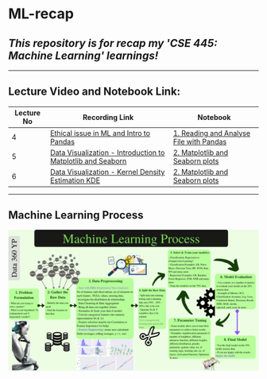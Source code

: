 # ML-recap
## _This repository is for recap my 'CSE 445: Machine Learning' learnings!_
***
## Lecture Video and Notebook Link:
| Lecture No | Recording Link | Notebook |
| ------ | ------ | ------ |
| 4 | [Ethical issue in ML and Intro to Pandas](https://drive.google.com/file/d/1_Nn0YO3gwYxgraodPZGxqR202xwTMZuA/view?usp=sharing) | [1. Reading and Analyse File with Pandas](https://github.com/SajidHShanta/ML-recap/blob/main/1.%20Reading%20and%20Analyse%20File%20with%20Pandas.ipynb) |
| 5 | [Data Visualization - Introduction to Matplotlib and Seaborn](https://drive.google.com/file/d/1REmjDuTj4cu2-GtXZ2R5EJxvSI3GZGnM/view?usp=sharing) | [2. Matplotlib and Seaborn plots](https://github.com/SajidHShanta/ML-recap/blob/main/2.%20Matplotlib%20and%20Seaborn%20plots.ipynb) |
| 6 | [Data Visualization - Kernel Density Estimation KDE](https://drive.google.com/file/d/1-xNhV_1LYLBZG8xNQqUqgyd_RESxc9jO/view?usp=sharing) | [2. Matplotlib and Seaborn plots](https://github.com/SajidHShanta/ML-recap/blob/main/2.%20Matplotlib%20and%20Seaborn%20plots.ipynb) |

***
## Machine Learning Process
![Machine Learning Process](https://github.com/SajidHShanta/ML-recap/blob/main/MachineLearningProcess.png)
